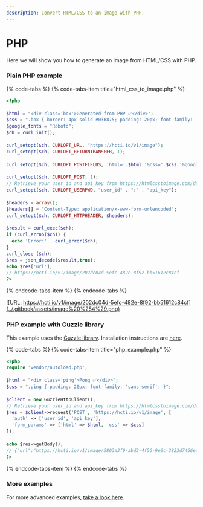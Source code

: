```yaml
---
description: Convert HTML/CSS to an image with PHP.
---
```


# PHP

Here we will show you how to generate an image from HTML/CSS with PHP.

### Plain PHP example

{% code-tabs %}
{% code-tabs-item title="html\_css\_to\_image.php" %}
```php
<?php

$html = "<div class='box'>Generated from PHP ✅</div>";
$css = ".box { border: 4px solid #03B875; padding: 20px; font-family: 'Roboto'; }";
$google_fonts = "Roboto";
$ch = curl_init();

curl_setopt($ch, CURLOPT_URL, "https://hcti.io/v1/image");
curl_setopt($ch, CURLOPT_RETURNTRANSFER, 1);

curl_setopt($ch, CURLOPT_POSTFIELDS, 'html='.$html.'&css='.$css.'&google_fonts='.$google_fonts);

curl_setopt($ch, CURLOPT_POST, 1);
// Retrieve your user_id and api_key from https://htmlcsstoimage.com/dashboard
curl_setopt($ch, CURLOPT_USERPWD, "user_id" . ":" . "api_key");

$headers = array();
$headers[] = "Content-Type: application/x-www-form-urlencoded";
curl_setopt($ch, CURLOPT_HTTPHEADER, $headers);

$result = curl_exec($ch);
if (curl_errno($ch)) {
  echo 'Error:' . curl_error($ch);
}
curl_close ($ch);
$res = json_decode($result,true);
echo $res['url'];
// https://hcti.io/v1/image/202dc04d-5efc-482e-8f92-bb51612c84cf
?>
```
{% endcode-tabs-item %}
{% endcode-tabs %}

![URL: https://hcti.io/v1/image/202dc04d-5efc-482e-8f92-bb51612c84cf](../.gitbook/assets/image%20%284%29.png)

### PHP example with Guzzle library

This example uses the [Guzzle library](https://github.com/guzzle/guzzle). Installation instructions are [here](https://github.com/guzzle/guzzle#installing-guzzle).

{% code-tabs %}
{% code-tabs-item title="php\_example.php" %}
```php
<?php
require 'vendor/autoload.php';

$html = "<div class='ping'>Pong ✅</div>";
$css = ".ping { padding: 20px; font-family: 'sans-serif'; }";

$client = new GuzzleHttpClient();
// Retrieve your user_id and api_key from https://htmlcsstoimage.com/dashboard
$res = $client->request('POST', 'https://hcti.io/v1/image', [
  'auth' => ['user_id', 'api_key'],
  'form_params' => ['html' => $html, 'css' => $css]
]);

echo $res->getBody();
// {"url":"https://hcti.io/v1/image/5803a3f0-abd3-4f56-9e6c-3823d7466ed6"}
?>
```
{% endcode-tabs-item %}
{% endcode-tabs %}

### More examples

For more advanced examples, [take a look here](../#examples).

